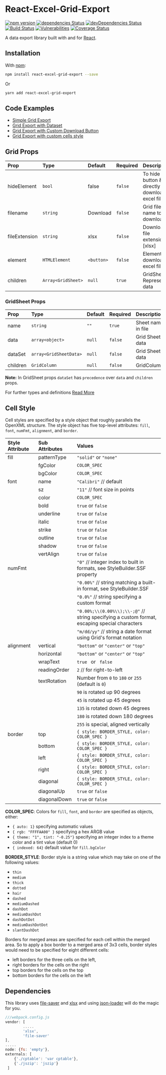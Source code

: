 # React-Excel-Grid-Export

[![npm version](https://badge.fury.io/js/react-excel-grid-export.svg)](https://badge.fury.io/js/react-excel-grid-export)
[![dependencies Status](https://david-dm.org/securedeveloper/react-excel-grid-export/status.svg)](https://david-dm.org/securedeveloper/react-excel-grid-export)
[![devDependencies Status](https://david-dm.org/securedeveloper/react-excel-grid-export/dev-status.svg)](https://david-dm.org/securedeveloper/react-excel-grid-export?type=dev)
[![Build Status](https://travis-ci.org/securedeveloper/react-excel-grid-export.svg?branch=master)](https://travis-ci.org/securedeveloper/react-excel-grid-export)
[![Vulnerabilities](https://snyk.io/test/github/securedeveloper/react-excel-grid-export/badge.svg)](https://snyk.io/test/github/securedeveloper/react-excel-grid-export)
[![Coverage Status](https://coveralls.io/repos/github/securedeveloper/react-excel-grid-export/badge.svg?branch=master)](https://coveralls.io/github/securedeveloper/react-excel-grid-export?branch=master)

A data export library built with and for [React](http://facebook.github.io/react/index.html).

## Installation

With [npm](https://www.npmjs.org/package/react-excel-grid-export):

```sh
npm install react-excel-grid-export --save
```

Or

```sh
yarn add react-excel-grid-export
```

## Code Examples

- [Simple Grid Export](examples/simple_excel_export_01.md)
- [Grid Export with Dataset](examples/simple_excel_export_02.md)
- [Grid Export with Custom Download Button](examples/with_custom_download_element.md)
- [Grid Export with custom cells style](examples/styled_excel_sheet.md)

## Grid Props

| Prop          | Type               | Default    | Required | Description                                       |
| :------------ | :----------------- | :--------- | :------- | :------------------------------------------------ |
| hideElement   | `bool`             | false      | `false`  | To hide the button & directly download excel file |
| filename      | `string`           | Download   | `false`  | Grid file name to be downloaded                   |
| fileExtension | `string`           | xlsx       | `false`  | Download file extension [xlsx]                    |
| element       | `HTMLElement`      | `<button>` | `false`  | Element to download excel file                    |
| children      | `Array<GridSheet>` | `null`     | `true`   | GridSheet Represents data                         |

### GridSheet Props

| Prop     | Type                   | Default | Required | Description        |
| :------- | :--------------------- | :------ | :------- | :----------------- |
| name     | `string`               | `""`    | `true`   | Sheet name in file |
| data     | `array<object>`        | `null`  | `false`  | Grid Sheet data    |
| dataSet  | `array<GridSheetData>` | `null`  | `false`  | Grid Sheet data    |
| children | `GridColumn`           | `null`  | `false`  | GridColumns        |

**Note:** In GridSheet props `dataSet` has `precedence` over `data` and `children` props.

For further types and definitions [Read More](types/types.md)

## Cell Style

Cell styles are specified by a style object that roughly parallels the OpenXML structure. The style object has five
top-level attributes: `fill`, `font`, `numFmt`, `alignment`, and `border`.

| Style Attribute | Sub Attributes | Values                                                                                        |
| :-------------- | :------------- | :-------------------------------------------------------------------------------------------- |
| fill            | patternType    | `"solid"` or `"none"`                                                                         |
|                 | fgColor        | `COLOR_SPEC`                                                                                  |
|                 | bgColor        | `COLOR_SPEC`                                                                                  |
| font            | name           | `"Calibri"` // default                                                                        |
|                 | sz             | `"11"` // font size in points                                                                 |
|                 | color          | `COLOR_SPEC`                                                                                  |
|                 | bold           | `true` or `false`                                                                             |
|                 | underline      | `true` or `false`                                                                             |
|                 | italic         | `true` or `false`                                                                             |
|                 | strike         | `true` or `false`                                                                             |
|                 | outline        | `true` or `false`                                                                             |
|                 | shadow         | `true` or `false`                                                                             |
|                 | vertAlign      | `true` or `false`                                                                             |
| numFmt          |                | `"0"` // integer index to built in formats, see StyleBuilder.SSF property                     |
|                 |                | `"0.00%"` // string matching a built-in format, see StyleBuilder.SSF                          |
|                 |                | `"0.0%"` // string specifying a custom format                                                 |
|                 |                | `"0.00%;\\(0.00%\\);\\-;@"` // string specifying a custom format, escaping special characters |
|                 |                | `"m/dd/yy"` // string a date format using Grid's format notation                              |
| alignment       | vertical       | `"bottom"` or `"center"` or `"top"`                                                           |
|                 | horizontal     | `"bottom"` or `"center"` or `"top"`                                                           |
|                 | wrapText       | `true ` or ` false`                                                                           |
|                 | readingOrder   | `2` // for right-to-left                                                                      |
|                 | textRotation   | Number from `0` to `180` or `255` (default is `0`)                                            |
|                 |                | `90` is rotated up 90 degrees                                                                 |
|                 |                | `45` is rotated up 45 degrees                                                                 |
|                 |                | `135` is rotated down 45 degrees                                                              |
|                 |                | `180` is rotated down 180 degrees                                                             |
|                 |                | `255` is special, aligned vertically                                                          |
| border          | top            | `{ style: BORDER_STYLE, color: COLOR_SPEC }`                                                  |
|                 | bottom         | `{ style: BORDER_STYLE, color: COLOR_SPEC }`                                                  |
|                 | left           | `{ style: BORDER_STYLE, color: COLOR_SPEC }`                                                  |
|                 | right          | `{ style: BORDER_STYLE, color: COLOR_SPEC }`                                                  |
|                 | diagonal       | `{ style: BORDER_STYLE, color: COLOR_SPEC }`                                                  |
|                 | diagonalUp     | `true` or `false`                                                                             |
|                 | diagonalDown   | `true` or `false`                                                                             |

**COLOR_SPEC**: Colors for `fill`, `font`, and `border` are specified as objects, either:

- `{ auto: 1}` specifying automatic values
- `{ rgb: "FFFFAA00" }` specifying a hex ARGB value
- `{ theme: "1", tint: "-0.25"}` specifying an integer index to a theme color and a tint value (default 0)
- `{ indexed: 64}` default value for `fill.bgColor`

**BORDER_STYLE**: Border style is a string value which may take on one of the following values:

- `thin`
- `medium`
- `thick`
- `dotted`
- `hair`
- `dashed`
- `mediumDashed`
- `dashDot`
- `mediumDashDot`
- `dashDotDot`
- `mediumDashDotDot`
- `slantDashDot`

Borders for merged areas are specified for each cell within the merged area. So to apply a box border to a merged area of 3x3 cells, border styles would need to be specified for eight different cells:

- left borders for the three cells on the left,
- right borders for the cells on the right
- top borders for the cells on the top
- bottom borders for the cells on the left

## Dependencies

This library uses [file-saver](https://www.npmjs.com/package/file-saver) and [xlsx](https://www.npmjs.com/package/xlsx) and using [json-loader](https://www.npmjs.com/package/json-loader) will do the magic for you.

```javascript
///webpack.config.js
vendor: [
        .....
        'xlsx',
        'file-saver'
],
.....
node: {fs: 'empty'},
externals: [
    {'./cptable': 'var cptable'},
    {'./jszip': 'jszip'}
 ]
```
